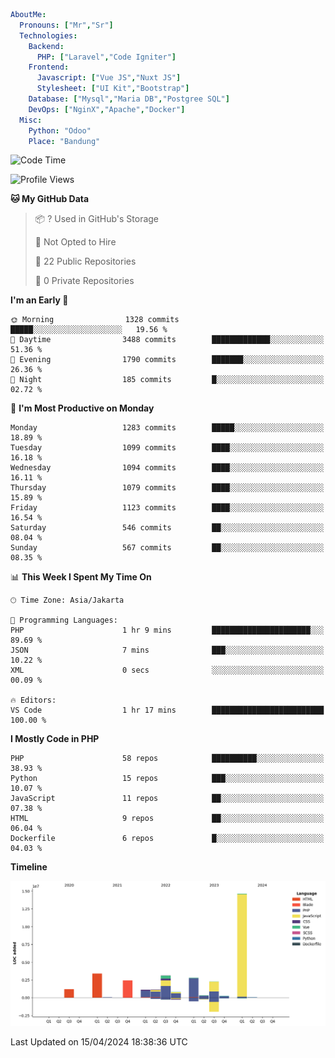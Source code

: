 ```yaml
AboutMe:
  Pronouns: ["Mr","Sr"]
  Technologies:
    Backend:
      PHP: ["Laravel","Code Igniter"]
    Frontend:
      Javascript: ["Vue JS","Nuxt JS"]
      Stylesheet: ["UI Kit","Bootstrap"]
    Database: ["Mysql","Maria DB","Postgree SQL"]
    DevOps: ["NginX","Apache","Docker"]
  Misc:
    Python: "Odoo"
    Place: "Bandung"
```

<!--START_SECTION:waka-->
![Code Time](http://img.shields.io/badge/Code%20Time-1%2C337%20hrs%2052%20mins-blue)

![Profile Views](http://img.shields.io/badge/Profile%20Views-0-blue)

**🐱 My GitHub Data** 

> 📦 ? Used in GitHub's Storage 
 > 
> 🚫 Not Opted to Hire
 > 
> 📜 22 Public Repositories 
 > 
> 🔑 0 Private Repositories 
 > 
**I'm an Early 🐤** 

```text
🌞 Morning                1328 commits        █████░░░░░░░░░░░░░░░░░░░░   19.56 % 
🌆 Daytime                3488 commits        █████████████░░░░░░░░░░░░   51.36 % 
🌃 Evening                1790 commits        ███████░░░░░░░░░░░░░░░░░░   26.36 % 
🌙 Night                  185 commits         █░░░░░░░░░░░░░░░░░░░░░░░░   02.72 % 
```
📅 **I'm Most Productive on Monday** 

```text
Monday                   1283 commits        █████░░░░░░░░░░░░░░░░░░░░   18.89 % 
Tuesday                  1099 commits        ████░░░░░░░░░░░░░░░░░░░░░   16.18 % 
Wednesday                1094 commits        ████░░░░░░░░░░░░░░░░░░░░░   16.11 % 
Thursday                 1079 commits        ████░░░░░░░░░░░░░░░░░░░░░   15.89 % 
Friday                   1123 commits        ████░░░░░░░░░░░░░░░░░░░░░   16.54 % 
Saturday                 546 commits         ██░░░░░░░░░░░░░░░░░░░░░░░   08.04 % 
Sunday                   567 commits         ██░░░░░░░░░░░░░░░░░░░░░░░   08.35 % 
```


📊 **This Week I Spent My Time On** 

```text
🕑︎ Time Zone: Asia/Jakarta

💬 Programming Languages: 
PHP                      1 hr 9 mins         ██████████████████████░░░   89.69 % 
JSON                     7 mins              ███░░░░░░░░░░░░░░░░░░░░░░   10.22 % 
XML                      0 secs              ░░░░░░░░░░░░░░░░░░░░░░░░░   00.09 % 

🔥 Editors: 
VS Code                  1 hr 17 mins        █████████████████████████   100.00 % 
```

**I Mostly Code in PHP** 

```text
PHP                      58 repos            ██████████░░░░░░░░░░░░░░░   38.93 % 
Python                   15 repos            ███░░░░░░░░░░░░░░░░░░░░░░   10.07 % 
JavaScript               11 repos            ██░░░░░░░░░░░░░░░░░░░░░░░   07.38 % 
HTML                     9 repos             ██░░░░░░░░░░░░░░░░░░░░░░░   06.04 % 
Dockerfile               6 repos             █░░░░░░░░░░░░░░░░░░░░░░░░   04.03 % 
```



**Timeline**

![Lines of Code chart](https://raw.githubusercontent.com/vheins/vheins/main/assets/bar_graph.png)


 Last Updated on 15/04/2024 18:38:36 UTC
<!--END_SECTION:waka-->
